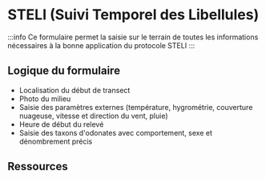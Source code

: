 # STELI (Suivi Temporel des Libellules)

:::info
Ce formulaire permet la saisie sur le terrain de toutes les informations nécessaires à la bonne application du protocole STELI
:::

## Logique du formulaire

* Localisation du début de transect
* Photo du milieu
* Saisie des paramètres externes (température, hygrométrie, couverture nuageuse, vitesse et direction du vent, pluie)
* Heure de début du relevé
* Saisie des taxons d'odonates avec comportement, sexe et dénombrement précis

## Ressources

